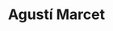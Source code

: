 ---
title: Agustí Marcet
number: 11
description: >-
  Vaig néixer a Sitges, el 3 de desembre de 1979. He realitzat els meus estudis a l'Escola Pia. Actualment, tinc una empresa ubicada a Sitges i relacionada amb el món de la construcció, sent ja la tercera generació.
  
  
  Una de les meves passions és l'esport, sempre he estat vinculat al CF Blanca Subur, a totes les etapes. Vaig ser jugador, entrenador, delegat, pare de dos jugadors, membre de la junta directiva i actual-president del Club. Una altra de les meves passions és la Festa Major, a la qual porto vinculat des de ben petit.
  
  
  He participat a: ball de bastons, Cercolets, pastorets i des de fa 25 anys soc portador dels Gegants de la Vila. Aquests darrers 3 anys com a president de la Comissió de Festa Major i Santa Tecla. Per tant, un apassionat del meu poble, sempre vinculat a ell i disposat a col·laborar en tot 10 possible per poder millorar-lo.
image: /uploads/istockphoto-1337144146-170667a.jpg
---